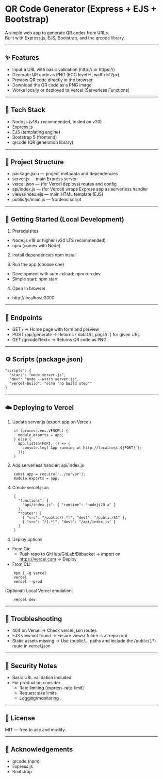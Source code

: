 # QR Code Generator (Express + EJS + Bootstrap)

A simple web app to generate QR codes from URLs.  
Built with Express.js, EJS, Bootstrap, and the qrcode library.

---

## ✨ Features
- Input a URL with basic validation (http:// or https://)
- Generate QR code as PNG (ECC level H, width 512px)
- Preview QR code directly in the browser
- Download the QR code as a PNG image
- Works locally or deployed to Vercel (Serverless Functions)

---

## 🧱 Tech Stack
- Node.js (v18+ recommended, tested on v20)
- Express.js
- EJS (templating engine)
- Bootstrap 5 (frontend)
- qrcode (QR generation library)

---

## 📂 Project Structure
- package.json — project metadata and dependencies
- server.js — main Express server
- vercel.json — (for Vercel deploys) routes and config
- api/index.js — (for Vercel) wraps Express app as serverless handler
- views/index.ejs — main HTML template (EJS)
- public/js/main.js — frontend script

---

## 🚀 Getting Started (Local Development)

1) Prerequisites
- Node.js v18 or higher (v20 LTS recommended)
- npm (comes with Node)

2) Install dependencies
    npm install

3) Run the app (choose one)
- Development with auto-reload:
    npm run dev
- Simple start:
    npm start

4) Open in browser
- http://localhost:3000

---

## 🔗 Endpoints
- GET /  → Home page with form and preview
- POST /api/generate  → Returns { dataUrl, pngUrl } for given URL
- GET /qrcode?text=<URL>  → Returns QR code as PNG

---

## ⚙️ Scripts (package.json)
    "scripts": {
      "start": "node server.js",
      "dev": "node --watch server.js",
      "vercel-build": "echo 'no build step'"
    }

---

## ☁️ Deploying to Vercel

1) Update server.js (export app on Vercel)
```
    if (process.env.VERCEL) {
      module.exports = app;
    } else {
      app.listen(PORT, () => {
        console.log(`App running at http://localhost:${PORT}`);
      });
    }
```

2) Add serverless handler: api/index.js
```
    const app = require('../server');
    module.exports = app;
```

3) Create vercel.json
```
    {
      "functions": {
        "api/index.js": { "runtime": "nodejs20.x" }
      },
      "routes": [
        { "src": "/public/(.*)", "dest": "/public/$1" },
        { "src": "/(.*)", "dest": "/api/index.js" }
      ]
    }
```

4) Deploy options
- From Git:
  - Push repo to GitHub/GitLab/Bitbucket → import on https://vercel.com → Deploy
- From CLI:
```
    npm i -g vercel
    vercel
    vercel --prod
```

(Optional) Local Vercel emulation:
```
    vercel dev
```

---

## 🧰 Troubleshooting
- 404 on Vercel → Check vercel.json routes
- EJS view not found → Ensure views/ folder is at repo root
- Static assets missing → Use /public/... paths and include the /public/(.*) route in vercel.json

---

## 🔐 Security Notes
- Basic URL validation included
- For production consider:
  - Rate limiting (express-rate-limit)
  - Request size limits
  - Logging/monitoring

---

## 📝 License
MIT — free to use and modify.

---

## 🙌 Acknowledgements
- qrcode (npm)
- Express.js
- Bootstrap
